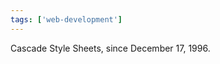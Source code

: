 ```yaml
---
tags: ['web-development']
---
```


Cascade Style Sheets, since December 17, 1996.

<!-- abstract -->
